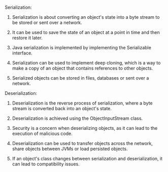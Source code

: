 

Serialization:

1. Serialization is about converting an object's state into a byte stream to be stored or sent over a network.

2. It can be used to save the state of an object at a point in time and then restore it later.

3. Java serialization is implemented by implementing the Serializable interface.

4. Serialization can be used to implement deep cloning, which is a way to make a copy of an object that contains references to other objects.

5. Serialized objects can be stored in files, databases or sent over a network.

Deserialization:

1. Deserialization is the reverse process of serialization, where a byte stream is converted back into an object's state.

2. Deserialization is achieved using the ObjectInputStream class.

3. Security is a concern when deserializing objects, as it can lead to the execution of malicious code.

4. Deserialization can be used to transfer objects across the network, share objects between JVMs or load persisted objects.

5. If an object's class changes between serialization and deserialization, it can lead to compatibility issues.